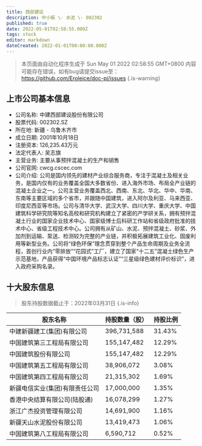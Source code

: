```yaml
---
title: 西部建设
description: 中小板 \- 水泥 \- 002302
published: true
date: 2022-05-01T02:58:55.000Z
tags: stock
editor: markdown
dateCreated: 2022-01-01T00:00:00.000Z
---
```


> 本页面由自动化程序生成于 Sun May 01 2022 02:58:55 GMT+0800
> 内容可能存在错误，如有bug请提交issue至：https://github.com/Eroleice/doc-pi/issues
{.is-warning}

## 上市公司基本信息
- 公司名称: 中建西部建设股份有限公司
- 股票代码: 002302.SZ
- 所在地: 新疆 - 乌鲁木齐市
- 成立日期: 2001年10月18日
- 注册资本: 126,235.43万元
- 法定代表人: 吴志旗
- 主营业务: 主要从事预拌混凝土的生产和销售
- 公司官网: cwcg.cscec.com
- 公司介绍: 公司是国内领先的建材产业综合服务商，专注于混凝土及相关业务，是国内仅有的业务覆盖全国大多数省份、进入海外市场、布局全产业链的混凝土企业之一。公司主营业务覆盖西北、西南、东北、华北、华中、华南、东南等主要区域的多个省市，并跟随中国建筑，进入阿尔及利亚、马来西亚、印度尼西亚等市场。公司与清华大学、武汉大学、四川大学、重庆大学、中国建筑科学研究院等知名高校和研究机构建立了紧密的产学研关系，拥有预拌混凝土行业的国家企业技术中心、国家级博士后科研工作站和省级政府批准的技术中心、省级工程技术中心。公司拥有从矿山、水泥、预拌混凝土、砂浆、外加剂到运输、泵送、检测较为完整的产业链，并积极拓展建筑工业化、固废利用等新型业务。公司将“绿色环保”理念贯穿到整个产品生命周期及业务全流程，首创行业内“零排放”“花园式”工厂，建立了国家“十二五”混凝土绿色生产示范基地，产品获得“中国环境产品标志认证”“三星级绿色建材评价标识”，进入政府采购名录。


## 十大股东信息
> 股东持股数据截止于：2022年03月31日
{.is-info}

| 股东名称 | 持股数量（股） | 持股比例 |
| --- | --- | --- |
| 中建新疆建工(集团)有限公司 | 396,731,588 | 31.43% |
| 中国建筑第三工程局有限公司 | 155,147,482 | 12.29% |
| 中国建筑股份有限公司 | 155,147,482 | 12.29% |
| 中国建筑第五工程局有限公司 | 38,906,072 | 3.08% |
| 中国建筑第四工程局有限公司 | 21,315,302 | 1.69% |
| 新疆电信实业(集团)有限责任公司 | 17,000,000 | 1.35% |
| 香港中央结算有限公司(陆股通) | 16,078,299 | 1.27% |
| 浙江广杰投资管理有限公司 | 14,691,900 | 1.16% |
| 新疆天山水泥股份有限公司 | 13,419,473 | 1.06% |
| 中国建筑第八工程局有限公司 | 6,590,712 | 0.52% |




